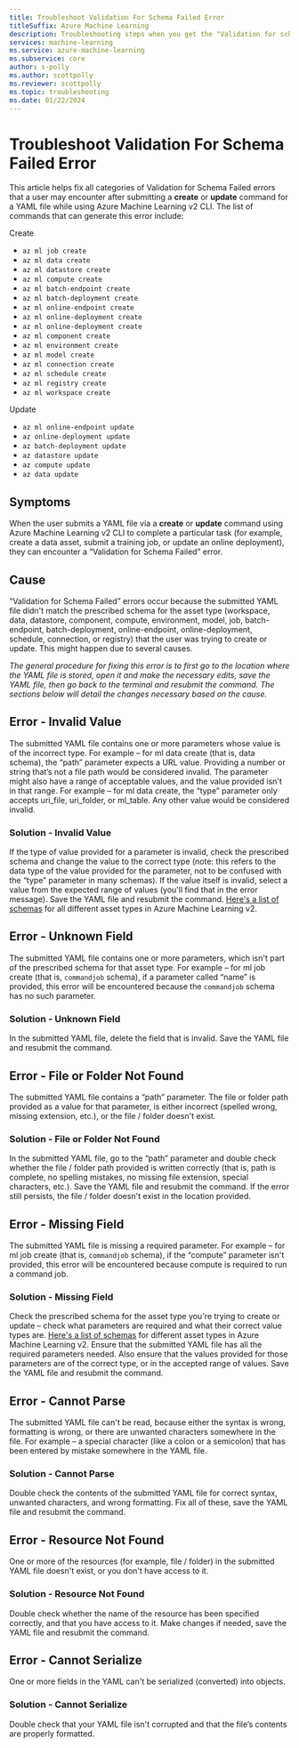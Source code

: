 ```yaml
---
title: Troubleshoot Validation For Schema Failed Error
titleSuffix: Azure Machine Learning
description: Troubleshooting steps when you get the "Validation for schema failed" error message in Azure Machine Learning v2 CLI 
services: machine-learning
ms.service: azure-machine-learning
ms.subservice: core
author: s-polly
ms.author: scottpolly
ms.reviewer: scottpolly
ms.topic: troubleshooting 
ms.date: 01/22/2024
---
```


# Troubleshoot Validation For Schema Failed Error

This article helps fix all categories of Validation for Schema Failed errors that a user may encounter after submitting a **create** or **update** command for a YAML file while using Azure Machine Learning v2 CLI. The list of commands that can generate this error include:

Create
* `az ml job create`
* `az ml data create`
* `az ml datastore create`
* `az ml compute create`
* `az ml batch-endpoint create`
* `az ml batch-deployment create`
* `az ml online-endpoint create`
* `az ml online-deployment create`
* `az ml online-deployment create`
* `az ml component create`
* `az ml environment create`
* `az ml model create`
* `az ml connection create`
* `az ml schedule create`
* `az ml registry create`
* `az ml workspace create`

Update
* `az ml online-endpoint update`
* `az online-deployment update`
* `az batch-deployment update`
* `az datastore update`
* `az compute update`
* `az data update`

## Symptoms

When the user submits a YAML file via a **create** or **update** command using Azure Machine Learning v2 CLI to complete a particular task (for example, create a data asset, submit a training job, or update an online deployment), they can encounter a “Validation for Schema Failed” error. 

## Cause

“Validation for Schema Failed” errors occur because the submitted YAML file didn't match the prescribed schema for the asset type (workspace, data, datastore, component, compute, environment, model, job, batch-endpoint, batch-deployment, online-endpoint, online-deployment, schedule, connection, or registry) that the user was trying to create or update. This might happen due to several causes. 

*The general procedure for fixing this error is to first go to the location where the YAML file is stored, open it and make the necessary edits, save the YAML file, then go back to the terminal and resubmit the command. The sections below will detail the changes necessary based on the cause.*

## Error - Invalid Value

The submitted YAML file contains one or more parameters whose value is of the incorrect type. For example – for ml data create (that is, data schema), the “path” parameter expects a URL value. Providing a number or string that’s not a file path would be considered invalid. The parameter might also have a range of acceptable values, and the value provided isn't in that range. For example – for ml data create, the “type” parameter only accepts uri_file, uri_folder, or ml_table. Any other value would be considered invalid. 

### Solution - Invalid Value

If the type of value provided for a parameter is invalid, check the prescribed schema and change the value to the correct type (note: this refers to the data type of the value provided for the parameter, not to be confused with the “type” parameter in many schemas). If the value itself is invalid, select a value from the expected range of values (you'll find that in the error message). Save the YAML file and resubmit the command. [Here's a list of schemas](reference-yaml-overview.md) for all different asset types in Azure Machine Learning v2.

## Error - Unknown Field

The submitted YAML file contains one or more parameters, which isn't part of the prescribed schema for that asset type. For example – for ml job create (that is, `commandjob` schema), if a parameter called “name” is provided, this error will be encountered because the `commandjob` schema has no such parameter.

### Solution - Unknown Field

In the submitted YAML file, delete the field that is invalid. Save the YAML file and resubmit the command.

## Error - File or Folder Not Found

The submitted YAML file contains a “path” parameter. The file or folder path provided as a value for that parameter, is either incorrect (spelled wrong, missing extension, etc.), or the file / folder doesn't exist.

### Solution - File or Folder Not Found

In the submitted YAML file, go to the “path” parameter and double check whether the file / folder path provided is written correctly (that is, path is complete, no spelling mistakes, no missing file extension, special characters, etc.). Save the YAML file and resubmit the command. If the error still persists, the file / folder doesn't exist in the location provided.

## Error - Missing Field

The submitted YAML file is missing a required parameter. For example – for ml job create (that is, `commandjob` schema), if the “compute” parameter isn't provided, this error will be encountered because compute is required to run a command job.

### Solution - Missing Field

Check the prescribed schema for the asset type you're trying to create or update – check what parameters are required and what their correct value types are. [Here's a list of schemas](reference-yaml-overview.md) for different asset types in Azure Machine Learning v2. Ensure that the submitted YAML file has all the required parameters needed. Also ensure that the values provided for those parameters are of the correct type, or in the accepted range of values. Save the YAML file and resubmit the command.

## Error - Cannot Parse

The submitted YAML file can't be read, because either the syntax is wrong, formatting is wrong, or there are unwanted characters somewhere in the file. For example – a special character (like a colon or a semicolon) that has been entered by mistake somewhere in the YAML file.

### Solution - Cannot Parse

Double check the contents of the submitted YAML file for correct syntax, unwanted characters, and wrong formatting. Fix all of these, save the YAML file and resubmit the command.

## Error - Resource Not Found

One or more of the resources (for example, file / folder) in the submitted YAML file doesn't exist, or you don't have access to it.

### Solution - Resource Not Found

Double check whether the name of the resource has been specified correctly, and that you have access to it. Make changes if needed, save the YAML file and resubmit the command.

## Error - Cannot Serialize

One or more fields in the YAML can't be serialized (converted) into objects.

### Solution - Cannot Serialize

Double check that your YAML file isn't corrupted and that the file’s contents are properly formatted.
